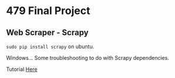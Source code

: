 # 479 Final Project

## Web Scraper - Scrapy
```sudo pip install scrapy``` on ubuntu.

Windows... Some troubleshooting to do with Scrapy dependencies. 

Tutorial [Here](https://doc.scrapy.org/en/latest/intro/tutorial.html)
